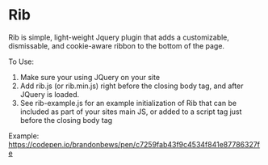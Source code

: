 # Rib
Rib is simple, light-weight Jquery plugin that adds a customizable, dismissable, and cookie-aware ribbon to the bottom of the page.

To Use:
  1. Make sure your using JQuery on your site 
  2. Add rib.js (or rib.min.js) right before the closing body tag, and after JQuery is loaded.
  3. See rib-example.js for an example initialization of Rib that can be included as part of your sites main JS, or added to a script tag just before the closing body tag

Example:
https://codepen.io/brandonbews/pen/c7259fab43f9c4534f841e87786327fe